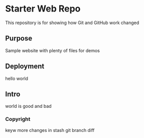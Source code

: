 

 # Starter Web Repo

This repository is for showing how Git and GitHub work changed


## Purpose

Sample website with plenty of files for demos

## Deployment
hello world

## Intro
world is good and bad


### Copyright
keyw more changes in stash
git branch diff

